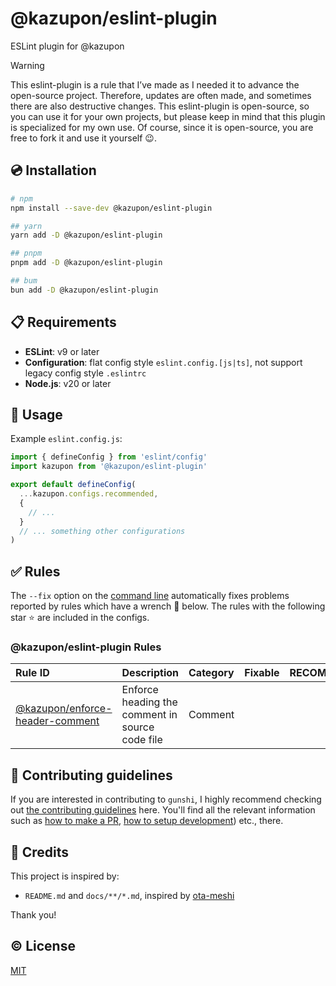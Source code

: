 # @kazupon/eslint-plugin

ESLint plugin for @kazupon

<!-- eslint-disable markdown/no-missing-label-refs -->

> [!WARNING]
> This eslint-plugin is a rule that I’ve made as I needed it to advance the open-source project.
> Therefore, updates are often made, and sometimes there are also destructive changes.
> This eslint-plugin is open-source, so you can use it for your own projects, but please keep in mind that this plugin is specialized for my own use.
> Of course, since it is open-source, you are free to fork it and use it yourself 😉.

<!-- eslint-enable markdown/no-missing-label-refs -->

## 💿 Installation

```sh
# npm
npm install --save-dev @kazupon/eslint-plugin

## yarn
yarn add -D @kazupon/eslint-plugin

## pnpm
pnpm add -D @kazupon/eslint-plugin

## bum
bun add -D @kazupon/eslint-plugin
```

## 📋 Requirements

- **ESLint**: v9 or later
- **Configuration**: flat config style `eslint.config.[js|ts]`, not support legacy config style `.eslintrc`
- **Node.js**: v20 or later

## 🚀 Usage

Example `eslint.config.js`:

```js
import { defineConfig } from 'eslint/config'
import kazupon from '@kazupon/eslint-plugin'

export default defineConfig(
  ...kazupon.configs.recommended,
  {
    // ...
  }
  // ... something other configurations
)
```

## ✅ Rules

The `--fix` option on the [command line](https://eslint.org/docs/user-guide/command-line-interface#fixing-problems) automatically fixes problems reported by rules which have a wrench 🔧 below.
The rules with the following star ⭐ are included in the configs.

<!--RULES_TABLE_START-->

### @kazupon/eslint-plugin Rules

| Rule ID                                                                                                | Description                                     | Category | Fixable | RECOMMENDED |
| :----------------------------------------------------------------------------------------------------- | :---------------------------------------------- | :------- | :-----: | :---------: |
| [@kazupon/enforce-header-comment](https://eslint-plugin.kazupon.dev/rules/enforce-header-comment.html) | Enforce heading the comment in source code file | Comment  |         |     ⭐      |

<!--RULES_TABLE_END-->

## 🙌 Contributing guidelines

If you are interested in contributing to `gunshi`, I highly recommend checking out [the contributing guidelines](/CONTRIBUTING.md) here. You'll find all the relevant information such as [how to make a PR](/CONTRIBUTING.md#pull-request-guidelines), [how to setup development](/CONTRIBUTING.md#development-setup)) etc., there.

## 💖 Credits

This project is inspired by:

- `README.md` and `docs/**/*.md`, inspired by [ota-meshi](https://github.com/ota-meshi)

Thank you!

## ©️ License

[MIT](http://opensource.org/licenses/MIT)
